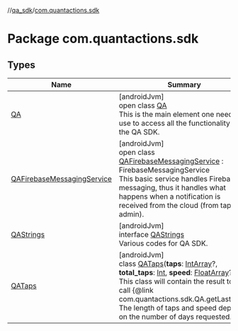 //[qa_sdk](../../index.md)/[com.quantactions.sdk](index.md)

# Package com.quantactions.sdk

## Types

| Name | Summary |
|---|---|
| [QA](-q-a/index.md) | [androidJvm]<br>open class [QA](-q-a/index.md)<br>This is the main element one needs to use to access all the functionality of the QA SDK. |
| [QAFirebaseMessagingService](-q-a-firebase-messaging-service/index.md) | [androidJvm]<br>open class [QAFirebaseMessagingService](-q-a-firebase-messaging-service/index.md) : FirebaseMessagingService<br>This basic service handles Firebase messaging, thus it handles what happens when a notification is received from the cloud (from tap admin). |
| [QAStrings](-q-a-strings/index.md) | [androidJvm]<br>interface [QAStrings](-q-a-strings/index.md)<br>Various codes for QA SDK. |
| [QATaps](-q-a-taps/index.md) | [androidJvm]<br>class [QATaps](-q-a-taps/index.md)(**taps**: [IntArray](https://kotlinlang.org/api/latest/jvm/stdlib/kotlin/-int-array/index.html)?, **total_taps**: [Int](https://kotlinlang.org/api/latest/jvm/stdlib/kotlin/-int/index.html), **speed**: [FloatArray](https://kotlinlang.org/api/latest/jvm/stdlib/kotlin/-float-array/index.html)?)<br>This class will contain the result to the call {@link com.quantactions.sdk.QA.getLastTaps} The length of taps and speed depends on the number of days requested. |
